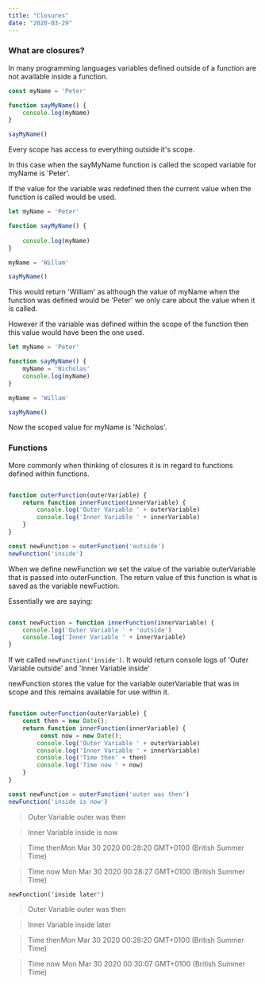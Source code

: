 ```yaml
---
title: "Closures"
date: "2020-03-29"
---
```

### What are closures?

In many programming languages variables defined outside of a function are not available inside a function. 

```js
const myName = 'Peter'

function sayMyName() {
    console.log(myName)
}

sayMyName()
```

Every scope has access to everything outside it's scope. 

In this case when the sayMyName function is called the scoped variable for myName is 'Peter'. 

If the value for the variable was redefined then the current value when the function is called would be used. 

```js
let myName = 'Peter'

function sayMyName() {
   
    console.log(myName)
}

myName = 'Willam'

sayMyName()
```

This would return 'William' as although the value of myName when the function was defined would be 'Peter' we only care about the value when it is called. 

However if the variable was defined within the scope of the function then this value would have been the one used. 


```js
let myName = 'Peter'

function sayMyName() {
    myName = 'Nicholas'
    console.log(myName)
}

myName = 'Willam'

sayMyName()
```

Now the scoped value for myName is 'Nicholas'. 

### Functions

More commonly when thinking of closures it is in regard to functions defined within functions. 

```js

function outerFunction(outerVariable) {
    return function innerFunction(innerVariable) {
        console.log('Outer Variable ' + outerVariable)
        console.log('Inner Variable ' + innerVariable)
    }
}

const newFunction = outerFunction('outside')
newFunction('inside')

```

When we define newFunction we set the value of the variable outerVariable that is passed into outerFunction. The return value of this function is what is saved as the variable newFuction. 

Essentially we are saying: 

```js

const newFuction = function innerFunction(innerVariable) {
    console.log('Outer Variable ' + 'outside')
    console.log('Inner Variable ' + innerVariable)
}

```

If we called `newFunction('inside')`. It would return console logs of 'Outer Variable outside' and 'Inner Variable inside'

newFunction stores the value for the variable outerVariable that was in scope and this remains available for use within it. 


```js

function outerFunction(outerVariable) {
    const then = new Date();
    return function innerFunction(innerVariable) {
         const now = new Date();
        console.log('Outer Variable ' + outerVariable)
        console.log('Inner Variable ' + innerVariable)
        console.log('Time then' + then)
        console.log('Time now ' + now)
    }
}

const newFunction = outerFunction('outer was then')
newFunction('inside is now')

```

>Outer Variable outer was then

> Inner Variable inside is now

> Time thenMon Mar 30 2020 00:28:20 GMT+0100 (British Summer Time)

> Time now Mon Mar 30 2020 00:28:27 GMT+0100 (British Summer Time)

```
newFunction('inside later')
```

> Outer Variable outer was then

> Inner Variable inside later

> Time thenMon Mar 30 2020 00:28:20 GMT+0100 (British Summer Time)

> Time now Mon Mar 30 2020 00:30:07 GMT+0100 (British Summer Time)
